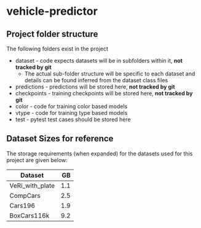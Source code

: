# vehicle-predictor

## Project folder structure
The following folders exist in the project
- dataset - code expects datasets will be in subfolders within it, **not tracked by git**
  - The actual sub-folder structure will be specific to each dataset and details can be found inferred from the dataset class files
- predictions - predictions will be stored here, **not tracked by git**
- checkpoints - training checkpoints will be stored here, **not tracked by git**
- color - code for training color based models
- vtype - code for training type based models
- test - pytest test cases should be stored here

## Dataset Sizes for reference
The storage requirements (when expanded) for the datasets used for this project are given below:

| Dataset         |  GB |
|-----------------|----:|
| VeRi_with_plate | 1.1 |
| CompCars        | 2.5 |
| Cars196         | 1.9 |
| BoxCars116k     | 9.2 |

